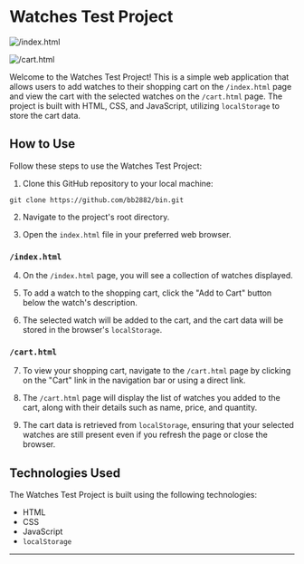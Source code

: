 # Watches Test Project

![/index.html](https://github.com/bb2882/bin/assets/70382872/707b9721-e652-42ef-bea1-be9c12190906)

![/cart.html](https://github.com/bb2882/bin/assets/70382872/392dd4cd-da95-4e94-8f8b-711b096f633d)

Welcome to the Watches Test Project! This is a simple web application that allows users to add watches to their shopping cart on the `/index.html` page and view the cart with the selected watches on the `/cart.html` page. The project is built with HTML, CSS, and JavaScript, utilizing `localStorage` to store the cart data.

## How to Use

Follow these steps to use the Watches Test Project:

1. Clone this GitHub repository to your local machine:

```
git clone https://github.com/bb2882/bin.git
```

2. Navigate to the project's root directory.

3. Open the `index.html` file in your preferred web browser.

### `/index.html`

4. On the `/index.html` page, you will see a collection of watches displayed.

5. To add a watch to the shopping cart, click the "Add to Cart" button below the watch's description.

6. The selected watch will be added to the cart, and the cart data will be stored in the browser's `localStorage`.

### `/cart.html`

7. To view your shopping cart, navigate to the `/cart.html` page by clicking on the "Cart" link in the navigation bar or using a direct link.

8. The `/cart.html` page will display the list of watches you added to the cart, along with their details such as name, price, and quantity.

9. The cart data is retrieved from `localStorage`, ensuring that your selected watches are still present even if you refresh the page or close the browser.

## Technologies Used

The Watches Test Project is built using the following technologies:

- HTML
- CSS
- JavaScript
- `localStorage`

---
